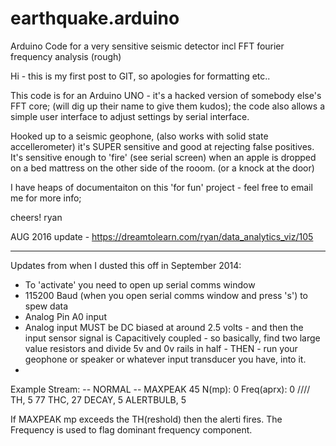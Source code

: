 earthquake.arduino
==================

Arduino Code for a very sensitive seismic detector incl FFT fourier frequency analysis (rough)

Hi - this is my first post to GIT, so apologies for formatting etc..

This code is for an Arduino UNO - it's a hacked version of somebody else's FFT core; (will dig up their name to give them kudos);  the code also allows a simple user interface to adjust settings by serial interface.

Hooked up to a seismic geophone, (also works with solid state accellerometer) it's SUPER sensitive and good at rejecting false positives.  It's sensitive enough to 'fire' (see serial screen) when an apple is dropped on a bed mattress on the other side of the rooom. (or a knock at the door)

I have heaps of documentaiton on this 'for fun' project - feel free to email me for more info;

cheers!
ryan


AUG 2016 update -  https://dreamtolearn.com/ryan/data_analytics_viz/105  

---
Updates from when I dusted this off in September 2014:
- To 'activate' you need to open up serial comms window
- 115200 Baud (when you open serial comms window and press 's') to spew data
- Analog Pin A0 input
- Analog input MUST be DC biased at around 2.5 volts - and then the input sensor signal is Capacitively coupled  - so basically, find two large value resistors and divide 5v and 0v rails in half - THEN - run your geophone or speaker or whatever input transducer you have, into it.
- 
Example Stream:
-- NORMAL -- MAXPEAK 45 N(mp): 0 Freq(aprx): 0 //// TH, 5 77 THC, 27         DECAY, 5 ALERTBULB, 5

If MAXPEAK mp exceeds the TH(reshold) then the alerti fires.   The Frequency is used to flag dominant frequency component.

